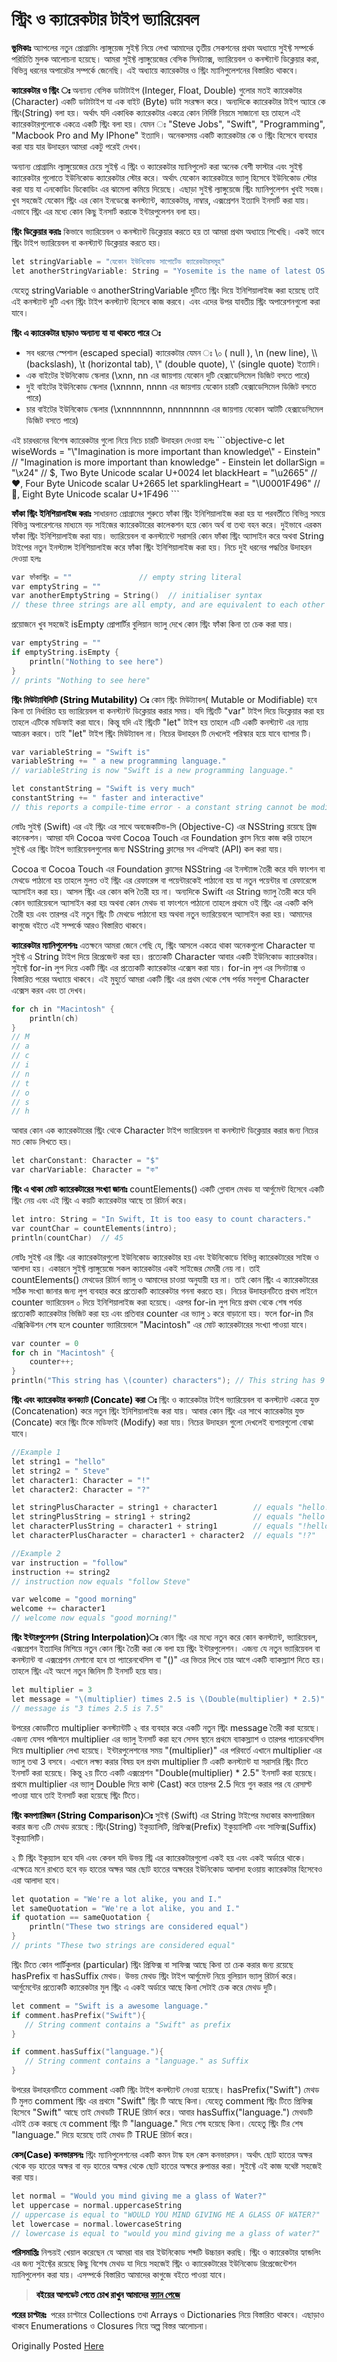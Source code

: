 স্ট্রিং ও ক্যারেকটার টাইপ ভ্যারিয়েবল
===========================================

<strong><span style="color:#000000;">ভুমিকাঃ</span></strong>
অ্যাপলের নতুন প্রোগ্রামিং ল্যাঙ্গুয়েজ সুইফ্ট নিয়ে লেখা আমাদের তৃতীয় সেকশনের প্রথম অধ্যায়ে সুইফ্ট সম্পর্কে পরিচিতি মুলক আলোচনা হয়েছে। আমরা সুইফ্ট ল্যাঙ্গুয়েজের বেসিক সিনট্যাক্স, ভ্যারিয়েবল ও কনস্ট্যান্ট ডিক্লেয়ার করা, বিভিন্ন ধরনের অপারেটর সম্পর্কে জেনেছি। এই অধ্যায়ে ক্যারেকটার ও স্ট্রিং ম্যানিপুলেশনের বিস্তারিত থাকবে।

<strong><span style="color:#000000;">ক্যারেকটার ও স্ট্রিং ঃ </span></strong>
অন্যান্য বেসিক ডাটাটাইপ (Integer, Float, Double) গুলোর মতই ক্যারেকটার (Character) একটি ডাটাটাইপ যা এক বাইট (Byte) ডাটা সংরক্ষন করে। অন্যদিকে ক্যারেকটার টাইপ অ্যারে কে স্ট্রিং(String) বলা হয়। অর্থাৎ যদি একাধিক ক্যারেকটার একত্রে কোন নির্দিষ্ট নিয়মে সাজানো হয় তাহলে এই ক্যারেকটারগুলোকে একত্রে একটি স্ট্রিং বলা হয়। যেমন ঃ "Steve Jobs", "Swift", "Programming", "Macbook Pro and My IPhone" ইত্যাদি। অনেকসময় একটি ক্যারেকটার কে ও স্ট্রিং হিসেবে ব্যবহার করা যায় যার উদাহরন আমরা একটু পরেই দেখব।

অন্যান্য প্রোগ্রামিং ল্যাঙ্গুয়েজের চেয়ে সুইফ্ট এ স্ট্রিং ও ক্যারেকটার ম্যানিপুলেট করা অনেক বেশী ফাস্টার এবং সুইফ্ট ক্যারেকটার গুলোতে ইউনিকোড ক্যারেকটার স্টোর করে। অর্থাৎ যেকোন ক্যারেকটারে ভ্যালু হিসেবে ইউনিকোড স্টোর করা যায় যা এনকোডিং ডিকোডিং এর ঝামেলা কমিয়ে দিয়েছে। এছাড়া সুইফ্ট ল্যাঙ্গুয়েজে স্ট্রিং ম্যানিপুলেশন খুবই সহজ। খুব সহজেই যেকোন স্ট্রিং এর কোন ইনডেক্সে কনস্ট্যান্ট, ক্যারেকটার, নাম্বার, এক্সপ্রেশন ইত্যাদি ইনসার্ট করা যায়। এভাবে স্ট্রিং এর মধ্যে কোন কিছু ইনসার্ট করাকে ইন্টারপুলেশন বলা হয়।

<strong><span style="color:#000000;">স্ট্রিং ডিক্লেয়ার করাঃ</span></strong>
কিভাবে ভ্যারিয়েবল ও কনস্ট্যান্ট ডিক্লেয়ার করতে হয় তা আমরা প্রথম অধ্যায়ে শিখেছি। একই ভাবে স্ট্রিং টাইপ ভ্যারিয়েবল বা কনস্ট্যান্ট ডিক্লেয়ার করতে হয়।
```objective-c
let stringVariable = "যেকোন ইউনিকোড সাপোর্টেড ক্যারেকটারসমুহ"
let anotherStringVariable: String = "Yosemite is the name of latest OS X"
```
যেহেতু stringVariable ও anotherStringVariable দুটিতে স্ট্রিং দিয়ে ইনিশিয়ালাইজ করা হয়েছে তাই এই কনস্ট্যান্ট দুটি এখন স্ট্রিং টাইপ কনস্ট্যান্ট হিসেবে কাজ করবে। এবং এদের উপর যাবতীয় স্ট্রিং অপারেশনগুলো করা যাবে।

<strong><span style="color:#000000;">স্ট্রিং এ ক্যারেকটার ছাড়াও অন্যান্য যা যা থাকতে পারে ঃ</span></strong>
<ul>
	<li>সব ধরনের স্পেশাল (escaped special) ক্যারেকটার যেমন ঃ \০ ( null ), \n (new line), \\ (backslash), \t (horizontal tab), \" (double quote), \' (single quote) ইত্যাদি।</li>
	<li>এক বাইটের ইউনিকোড স্কেলার (\xnn, nn এর জায়গায় যেকোন দুটি হেক্সাডেসিমেল ডিজিট বসতে পারে)</li>
	<li>দুই বাইটের ইউনিকোড স্কেলার (\xnnnn, nnnn এর জায়গায় যেকোন চারটি হেক্সাডেসিমেল ডিজিট বসতে পারে)</li>
        <li>চার বাইটের ইউনিকোড স্কেলার (\xnnnnnnnn, nnnnnnnn এর জায়গায় যেকোন আটটি হেক্সাডেসিমেল ডিজিট বসতে পারে)</li>
</ul>
এই চারধরনের বিশেষ ক্যারেকটার গুলো নিয়ে নিচে চারটি উদাহরন দেওয়া হলঃ
```objective-c
let wiseWords = "\"Imagination is more important than knowledge\" - Einstein"
// "Imagination is more important than knowledge" - Einstein
let dollarSign = "\x24"        // $,  Two Byte Unicode scalar U+0024
let blackHeart = "\u2665"      // ♥,  Four Byte Unicode scalar U+2665
let sparklingHeart = "\U0001F496"  // 💖, Eight Byte Unicode scalar U+1F496
```

<strong><span style="color:#000000;">ফাঁকা স্ট্রিং ইনিশিয়ালাইজ করাঃ</span></strong>
সাধারনত প্রোগ্রামের শুরুতে ফাঁকা স্ট্রিং ইনিশিয়ালাইজ করা হয় যা পরবর্তীতে বিভিন্ন সময়ে বিভিন্ন অপারেশনের মাধ্যমে বড় সাইজের ক্যারেকটারের কালেকশন হয়ে কোন অর্থ বা তথ্য বহন করে। দুইভাবে এরকম ফাঁকা স্ট্রিং ইনিশিয়ালাইজ করা যায়। ভ্যারিয়েবল বা কনস্ট্যান্টে সরাসরি কোন ফাঁকা স্ট্রিং অ্যাসাইন করে অথবা String টাইপের নতুন ইনস্ট্যান্স ইনিশিয়ালাইজ করে ফাঁকা স্ট্রিং ইনিশিয়ালাইজ করা হয়।  নিচে দুই ধরনের পদ্ধতির উদাহরন দেওয়া হলঃ
```objective-c
var ফাঁকাস্ট্রিং = ""               // empty string literal
var emptyString = ""
var anotherEmptyString = String()  // initialiser syntax
// these three strings are all empty, and are equivalent to each other
```

প্রয়োজনে খুব সহজেই isEmpty প্রোপার্টির বুলিয়ান ভ্যালু দেখে কোন স্ট্রিং ফাঁকা কিনা তা চেক করা যায়।
```objective-c
var emptyString = ""
if emptyString.isEmpty {
    println("Nothing to see here")
}
// prints "Nothing to see here"
```

<strong><span style="color:#000000;">স্ট্রিং মিউট্যাবিলিটি (String Mutability) ঃ</span></strong>
কোন স্ট্রিং মিউট্যাবল( Mutable or Modifiable) হবে কিনা তা নির্ধারিত হয় ভ্যারিয়েবল বা কনস্ট্যান্ট ডিক্লেয়ার করার সময়। যদি স্ট্রিংটি "var" টাইপ দিয়ে ডিক্লেয়ার করা হয় তাহলে এটিকে মডিফাই করা যাবে। কিন্তু যদি এই স্ট্রিংটি "let" টাইপ হয় তাহলে এটি একটি কনস্ট্যান্ট এর ন্যায় আচরন করবে। তাই "let" টাইপ স্ট্রিং মিউট্যাবল না। নিচের উদাহরন টি দেখলেই পরিস্কার হয়ে যাবে ব্যাপার টি।
```objective-c
var variableString = "Swift is"
variableString += " a new programming language."
// variableString is now "Swift is a new programming language."

let constantString = "Swift is very much"
constantString += " faster and interactive"
// this reports a compile-time error - a constant string cannot be modified
```
<span style="color:#000000;">নোটঃ</span>
সুইফ্ট (Swift) এর এই স্ট্রিং এর সাথে অবজেকটিভ-সি (Objective-C) এর NSString রয়েছে ব্রিজ কানেকশন। আমরা যদি Cocoa অথবা Cocoa Touch এর Foundation ক্লাস নিয়ে কাজ করি তাহলে সুইফ্ট এর স্ট্রিং টাইপ ভ্যারিয়েবলগুলোর জন্য NSString ক্লাসের সব এপিআই (API) কল করা যায়।

Cocoa বা Cocoa Touch এর Foundation ক্লাসের NSString এর ইনস্ট্যান্স তৈরী করে যদি ফাংশন বা মেথডে পাঠানো হয় তাহলে মুলত ওই স্ট্রিং এর রেফারেন্স বা পয়েন্টারকেই পাঠানো হয় যা নতুন পয়েন্টার বা রেফারেন্সে অ্যাসাইন করা হয়। আসল স্ট্রিং এর কোন কপি তৈরী হয় না। অন্যদিকে Swift এর String ভ্যালু তৈরী করে যদি কোন ভ্যারিয়েবলে অ্যাসাইন করা হয় অথবা কোন মেথড বা ফাংশনে পাঠানো তাহলে প্রথমে ওই স্ট্রিং এর একটি কপি তৈরী হয় এবং তারপর এই নতুন স্ট্রিং টি মেথডে পাঠানো হয় অথবা নতুন ভ্যারিয়েবলে অ্যাসাইন করা হয়।
আমাদের কাগুজে বইতে এই সম্পর্কে আরও বিস্তারিত থাকবে।

<strong><span style="color:#000000;">ক্যারেকটার ম্যানিপুলেশনঃ</span></strong>
এতক্ষনে আমরা জেনে গেছি যে, স্ট্রিং আসলে একত্রে থাকা অনেকগুলো Character যা সুইফ্ট এ String টাইপ দিয়ে রিপ্রেজেন্ট করা হয়। প্রত্যেকটি Character আবার একটি ইউনিকোড ক্যারেকটার। সুইফ্টে for-in লুপ দিয়ে একটি স্ট্রিং এর প্রত্যেকটি ক্যারেকটার এক্সেস করা যায়। for-in লুপ এর সিনট্যাক্স ও বিস্তারিত পরের অধ্যায়ে থাকবে। এই মুহুর্তে আমরা একটি স্ট্রিং এর প্রথম থেকে শেষ পর্যন্ত সবগুলা Character এক্সেস করব এবং তা দেখব।
```objective-c
for ch in "Macintosh" {
    println(ch)
}
// M
// a
// c
// i
// n
// t
// o
// s
// h
```
আবার কোন এক ক্যারেকটারের স্ট্রিং থেকে Character টাইপ ভ্যারিয়েবল বা কনস্ট্যান্ট ডিক্লেয়ার করার জন্য নিচের মত কোড লিখতে হয়।
```objective-c
let charConstant: Character = "$"
var charVariable: Character = "ক"
```

<strong><span style="color:#000000;">স্ট্রিং এ থাকা মোট ক্যারেকটারের সংখ্যা জানাঃ</span></strong>
countElements() একটি গ্লোবাল মেথড যা আর্গুমেন্ট হিসেবে একটি স্ট্রিং নেয় এবং এই স্ট্রিং এ কয়টি ক্যারেকটার আছে তা রিটার্ন করে।
```objective-c
let intro: String = "In Swift, It is too easy to count characters."
var countChar = countElements(intro);
println(countChar)  // 45
```

<span style="color:#000000;">নোটঃ</span>
সুইফ্ট এর স্ট্রিং এর ক্যারেকটারগুলো ইউনিকোড ক্যারেকটার হয় এবং ইউনিকোডে বিভিন্ন ক্যারেকটারের সাইজ ও আলাদা হয়। একারনে সুইফ্ট ল্যাঙ্গুয়েজে সকল ক্যারেকটার একই সাইজের মেমরী নেয় না। তাই countElements() মেথডের রিটার্ন ভ্যালু ও আমাদের চাওয়া অনুযায়ী হয় না। তাই কোন স্ট্রিং এ ক্যারেকটারের সঠিক সংখ্যা জানার জন্য লুপ ব্যবহার করে প্রত্যেকটি ক্যারেকটার গননা করতে হয়। নিচের উদাহরনটিতে প্রথম লাইনে counter ভ্যারিয়েবল ০ দিয়ে ইনিশিয়ালাইজ করা হয়েছে। এরপর for-in লুপ দিয়ে প্রথম থেকে শেষ পর্যন্ত প্রত্যেকটি ক্যারেকটার ভিজিট করা হয় এবং প্রতিবার counter এর ভ্যালু ১ করে বাড়ানো হয়। ফলে for-in টির এক্সিকিউশন শেষ হলে counter ভ্যারিয়েবলে "Macintosh" এর মোট ক্যারেকটারের সংখ্যা পাওয়া যাবে।
```objective-c
var counter = 0
for ch in "Macintosh" {
    counter++;
}
println("This string has \(counter) characters"); // This string has 9 characters
```

<strong><span style="color:#000000;">স্ট্রিং এবং ক্যারেকটার কনক্যাট (Concate) করা ঃ</span></strong>
স্ট্রিং ও ক্যারেকটার টাইপ ভ্যারিয়েবল বা কনস্ট্যান্ট একত্রে যুক্ত (Concatenation) করে নতুন স্ট্রিং ইনিশিয়ালাইজ করা যায়। আবার কোন স্ট্রিং এর সাথে ক্যারেকটার যুক্ত (Concate) করে স্ট্রিং টিকে মডিফাই (Modify) করা যায়। নিচের উদাহরন গুলো দেখলেই ব্যপারগুলো বোঝা যাবে।
```objective-c
//Example 1
let string1 = "hello"
let string2 = " Steve"
let character1: Character = "!"
let character2: Character = "?"

let stringPlusCharacter = string1 + character1        // equals "hello!"
let stringPlusString = string1 + string2              // equals "hello Steve"
let characterPlusString = character1 + string1        // equals "!hello"
let characterPlusCharacter = character1 + character2  // equals "!?"

//Example 2
var instruction = "follow"
instruction += string2
// instruction now equals "follow Steve"

var welcome = "good morning"
welcome += character1
// welcome now equals "good morning!"
```

<strong><span style="color:#000000;">স্ট্রিং ইন্টারপুলেশন (String Interpolation)ঃ</span></strong>
কোন স্ট্রিং এর মধ্যে নতুন করে কোন কনস্ট্যান্ট, ভ্যারিয়েবল, এক্সপ্রেশন ইত্যাদির মিশিয়ে নতুন কোন স্ট্রিং তৈরী করা কে বলা হয় স্ট্রিং ইন্টারপুলেশন। এজন্য যে নতুন ভ্যারিয়েবল বা কনস্ট্যান্ট বা এক্সপ্রেশন মেশানো হবে তা প্যারেনথেসিস বা "()" এর ভিতর লিখে তার আগে একটি ব্যাকস্ল্যাশ দিতে হয়। তাহলে স্ট্রিং এই অংশে নতুন জিনিস টি ইনসার্ট হয়ে যায়।
```objective-c
let multiplier = 3
let message = "\(multiplier) times 2.5 is \(Double(multiplier) * 2.5)"
// message is "3 times 2.5 is 7.5"
```
উপরের কোডটিতে multiplier কনস্ট্যান্টটি ২ বার ব্যবহার করে একটি নতুন স্ট্রিং message তৈরী করা হয়েছে। এজন্য যেসব পজিশনে multiplier এর ভ্যালু ইনসার্ট করা হবে সেসব স্থানে প্রথমে ব্যাকস্ল্যাশ ও তারপর প্যারেনথেসিস দিয়ে multiplier লেখা হয়েছে। ইন্টারপুলেশনের সময় "\(multiplier)" এর পরিবর্তে এখানে multiplier এর ভ্যালু তথা 3 বসবে। এখানে লক্ষ্য করার বিষয় হল প্রথম multiplier টি একটি কনস্ট্যান্ট যা সরাসরি স্ট্রিং টিতে ইনসার্ট করা হয়েছে। কিন্তু ২য় টিতে একটি এক্সপ্রেশন "Double(multiplier) * 2.5" ইনসার্ট করা হয়েছে। প্রথমে multiplier এর ভ্যালু Double দিয়ে কাস্ট (Cast) করে তারপর 2.5 দিয়ে গুন করার পর যে রেসাল্ট পাওয়া যাবে তাই ইনসার্ট করা হয়েছে স্ট্রিং টিতে।

<strong><span style="color:#000000;">স্ট্রিং কমপ্যারিজন (String Comparison)ঃ</span></strong>
সুইফ্ট (Swift) এর String টাইপের মধ্যকার কমপ্যারিজন করার জন্য ৩টি মেথড রয়েছে : স্ট্রিং(String) ইকুয়্যালিটি, প্রিফিক্স(Prefix) ইকুয়্যালিটি এবং সাফিক্স(Suffix) ইকুয়্যালিটি।

২ টি স্ট্রিং ইকুয়্যাল হবে যদি এবং কেবল যদি উভয় স্ট্রি এর ক্যারেকটারগুলো একই হয় এবং একই অর্ডারে থাকে। এক্ষেত্রে মনে রাখতে হবে বড় হাতের অক্ষর আর ছোট হাতের অক্ষরের ইউনিকোড আলাদা হওয়ায় ক্যারেকটার হিসেবেও এরা আলাদা হবে।
```objective-c
let quotation = "We're a lot alike, you and I."
let sameQuotation = "We're a lot alike, you and I."
if quotation == sameQuotation {
    println("These two strings are considered equal")
}
// prints "These two strings are considered equal"
```

স্ট্রিং টিতে কোন পার্টিকুলার (particular) স্ট্রিং প্রিফিক্স বা সাফিক্স আছে কিনা তা চেক করার জন্য রয়েছে hasPrefix বা hasSuffix মেথড। উভয় মেথড স্ট্রিং টাইপ আর্গুমেন্ট নিয়ে বুলিয়ান ভ্যালু রিটার্ন করে। আর্গুমেন্টের প্রত্যেকটি ক্যারেকটার মুল স্ট্রিং এ একই অর্ডারে আছে কিনা সেটাই চেক করে মেথড দুটি।
```objective-c
let comment = "Swift is a awesome language."
if comment.hasPrefix("Swift"){
   // String comment contains a "Swift" as prefix
}

if comment.hasSuffix("language."){
   // String comment contains a "language." as Suffix
}
```
উপরের উদাহরনটিতে comment একটি স্ট্রিং টাইপ কনস্ট্যান্ট নেওয়া হয়েছে। hasPrefix("Swift") মেথড টি মুলত comment স্ট্রিং এর প্রথমে "Swift" স্ট্রিং টি আছে কিনা। যেহেতু comment স্ট্রিং টিতে প্রিফিক্স হিসেবে "Swift" আছে তাই মেথডটি TRUE রিটার্ন করে। আবার hasSuffix("language.") মেথডটি এটাই চেক করছে যে comment স্ট্রিং টি "language." দিয়ে শেষ হয়েছে কিনা। যেহেতু স্ট্রিং টির শেষ "language." দিয়ে হয়েছে তাই মেথড টি TRUE রিটার্ন করে।

<strong><span style="color:#000000;">কেস(Case) কনভারসনঃ</span></strong>
স্ট্রিং ম্যানিপুলেশনের একটি কমন টাস্ক হল কেস কনভারসন। অর্থাৎ ছোট হাতের অক্ষর থেকে বড় হাতের অক্ষর বা বড় হাতের অক্ষর থেকে ছোট হাতের অক্ষরে রুপান্তর করা। সুইফ্টে এই কাজ যথেষ্ট সহজেই করা যায়।
```objective-c
let normal = "Would you mind giving me a glass of Water?"
let uppercase = normal.uppercaseString
// uppercase is equal to "WOULD YOU MIND GIVING ME A GLASS OF WATER?"
let lowercase = normal.lowercaseString
// lowercase is equal to "would you mind giving me a glass of water?"
```

<strong><span style="color:#000000;">পরিসমাপ্তিঃ</span></strong>
নিশ্চয়ই খেয়াল করেছেন যে আমরা বার বার ইউনিকোড শব্দটি উচ্চারন করছি। স্ট্রিং ও ক্যারেকটার হ্যান্ডলিং এর জন্য সুইফ্টের রয়েছে কিছু বিশেষ মেথড যা দিয়ে সহজেই স্ট্রিং ও ক্যারেকটারের ইউনিকোড রিপ্রেজেন্টেশন ম্যানিপুলেশন করা যায়। এসম্পর্কে বিস্তারিত আমাদের কাগুজে বইতে পাওয়া যাবে।
<blockquote><span style="color:#000000;"><strong>বইয়ের আপডেট পেতে চোখ রাখুন আমাদের <a href="https://www.facebook.com/bangla.objc.swift.ios"><span style="color:#000000;">ফ্যান পেজে</span></a></strong></span></blockquote>

<strong><span style="color:#000000;">পরের চাপ্টারঃ </span></strong>
পরের চাপ্টারে Collections তথা Arrays ও Dictionaries নিয়ে বিস্তারিত থাকবে। এছাড়াও থাকবে Enumerations ও Closures নিয়ে অল্প বিস্তর আলোচনা।

Originally Posted [Here](http://nuhil.net/2014/06/21/%E0%A7%A9-%E0%A7%A8%E0%A6%83-%E0%A6%B8%E0%A7%81%E0%A6%87%E0%A6%AB%E0%A7%8D%E0%A6%9F-%E0%A6%B2%E0%A7%8D%E0%A6%AF%E0%A6%BE%E0%A6%99%E0%A7%8D%E0%A6%97%E0%A7%81%E0%A7%9F%E0%A7%87%E0%A6%9C%E0%A7%87/)
